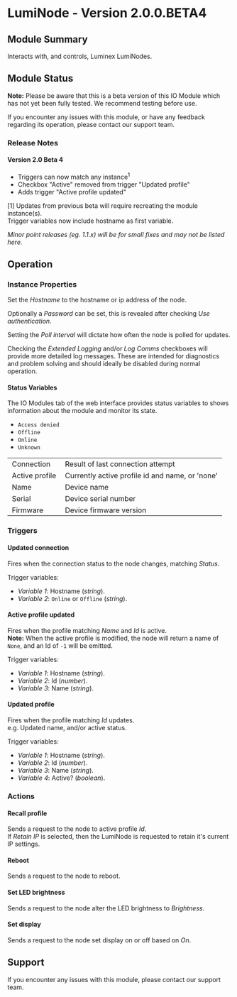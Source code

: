 # LumiNode - Version 2.0.0.BETA4

## Module Summary

Interacts with, and controls, Luminex LumiNodes.

## Module Status

[//]: # (UNCOMMENT AND DELETE AS APPROPRIATE)
[//]: # (This IO Module is stable and has been tested internally.)
**Note:** Please be aware that this is a beta version of this IO Module which has not yet been fully tested. We recommend testing before use.

[//]: # (Always required)
If you encounter any issues with this module, or have any feedback regarding its operation, please contact our support team.

[//]: # (### Module Scope)
[//]: # (If important to mention explain the limitations and things this module cannot perform)

### Release Notes

#### Version 2.0 Beta 4

* Triggers can now match any instance<sup>1</sup>
* Checkbox "Active" removed from trigger "Updated profile"
* Adds trigger "Active profile updated"

[1] Updates from previous beta will require recreating the module instance(s).\
Trigger variables now include hostname as first variable.

[//]: # (Always required)
*Minor point releases (eg. 1.1.x) will be for small fixes and may not be listed here.*

[//]: # (## Requirements)
[//]: # (Mention any pre-requisites needed before setting up the module in terms of hardware, subscriptions, APIs)

[//]: # (## Configuration)
[//]: # (Mention any setup aspects the user should note that are generally done outside the Designer interface)

## Operation

[//]: # (Give operational details linked to using Instance Properties, Triggers, Conditions, Actions, Variables associated with the module's operation)

### Instance Properties

[//]: # (### List instance properties and their function)

Set the *Hostname* to the hostname or ip address of the node.

Optionally a *Password* can be set, this is revealed after checking *Use authentication*.

Setting the *Poll interval* will dictate how often the node is polled for updates.

Checking the *Extended Logging* and/or *Log Comms* checkboxes will provide more detailed log messages. These are intended for diagnostics and problem solving and should ideally be disabled during normal operation.

#### Status Variables

The IO Modules tab of the web interface provides status variables to shows information about the module and monitor its state.

<table>
    <style type="text/css">
    td {
        padding: 3 10px;
    }
    </style>
    <tbody>
    <tr class="separator"></tr>
    <tr>
        <td>Connection</td>
        <td>Result of last connection attempt</td>
            <ul style="margin-top:0px;">
                <li><code>Access denied</code></li>
                <li><code>Offline</code></li>
                <li><code>Online</code></li>
                <li><code>Unknown</code></li>
            </ul>
    </tr>
    <tr>
        <td>Active profile</td>
        <td>Currently active profile id and name, or 'none'</td>
    </tr>
    <tr>
        <td>Name</td>
        <td>Device name</td>
    </tr>
    <tr>
        <td>Serial</td>
        <td>Device serial number</td>
    </tr>
    <tr>
        <td>Firmware</td>
        <td>Device firmware version</td>
    </tr>
    <tr class="separator"></tr>
    </tbody>
</table>

### Triggers

#### Updated connection

Fires when the connection status to the node changes, matching *Status*.

Trigger variables:

* *Variable 1*: Hostname (*string*).
* *Variable 2*: <code>Online</code> or <code>Offline</code> (*string*).

#### Active profile updated

Fires when the profile matching *Name* and *Id* is active.\
**Note:** When the active profile is modified, the node will return a name of `None`, and an Id of `-1` will be emitted.

Trigger variables:

* *Variable 1*: Hostname (*string*).
* *Variable 2*: Id (*number*).
* *Variable 3*: Name (*string*).

#### Updated profile

Fires when the profile matching *Id* updates.\
e.g. Updated name, and/or active status.

Trigger variables:

* *Variable 1*: Hostname (*string*).
* *Variable 2*: Id (*number*).
* *Variable 3*: Name (*string*).
* *Variable 4*: Active? (*boolean*).

### Actions

#### Recall profile

Sends a request to the node to active profile *Id*.\
If *Retain IP* is selected, then the LumiNode is requested to retain it's current IP settings.

#### Reboot

Sends a request to the node to reboot.

#### Set LED brightness

Sends a request to the node alter the LED brightness to *Brightness*.

#### Set display

Sends a request to the node set display on or off based on *On*.

## Support

[//]: # (Always required)
If you encounter any issues with this module, please contact our support team.

[//]: # (### Module Use Example)
[//]: # (If relevant to documentation give examples of module use)

[//]: # (### Further Notes)
[//]: # (Possible location for further notes, may not be used)
